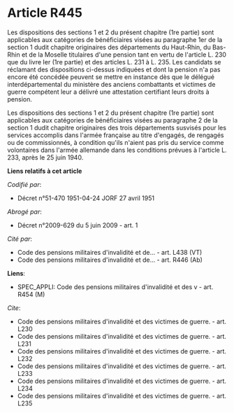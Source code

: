# Article R445

Les dispositions des sections 1 et 2 du présent chapitre (1re partie) sont applicables aux catégories de bénéficiaires visées
au paragraphe 1er de la section 1 dudit chapitre originaires des départements du Haut-Rhin, du Bas-Rhin et de la Moselle
titulaires d'une pension tant en vertu de l'article L. 230 que du livre Ier (1re partie) et des articles L. 231 à L. 235. Les
candidats se réclamant des dispositions ci-dessus indiquées et dont la pension n'a pas encore été concédée peuvent se mettre
en instance dès que le délégué interdépartemental du ministère des anciens combattants et victimes de guerre compétent leur a
délivré une attestation certifiant leurs droits à pension.

Les dispositions des sections 1 et 2 du présent chapitre (1re partie) sont applicables aux catégories de bénéficiaires visées
au paragraphe 2 de la section 1 dudit chapitre originaires des trois départements susvisés pour les services accomplis dans
l'armée française au titre d'engagés, de rengagés ou de commissionnés, à condition qu'ils n'aient pas pris du service comme
volontaires dans l'armée allemande dans les conditions prévues à l'article L. 233, après le 25 juin 1940.

**Liens relatifs à cet article**

_Codifié par_:

  - Décret n°51-470 1951-04-24 JORF 27 avril 1951

_Abrogé par_:

  - Décret n°2009-629 du 5 juin 2009 - art. 1

_Cité par_:

  - Code des pensions militaires d'invalidité et de... - art. L438 (VT)
  - Code des pensions militaires d'invalidité et de... - art. R446 (Ab)

**Liens**:

  - SPEC_APPLI: Code des pensions militaires d'invalidité et des v - art. R454 (M)

_Cite_:

  - Code des pensions militaires d'invalidité et des victimes de guerre. - art. L230
  - Code des pensions militaires d'invalidité et des victimes de guerre. - art. L231
  - Code des pensions militaires d'invalidité et des victimes de guerre. - art. L232
  - Code des pensions militaires d'invalidité et des victimes de guerre. - art. L233
  - Code des pensions militaires d'invalidité et des victimes de guerre. - art. L234
  - Code des pensions militaires d'invalidité et des victimes de guerre. - art. L235

